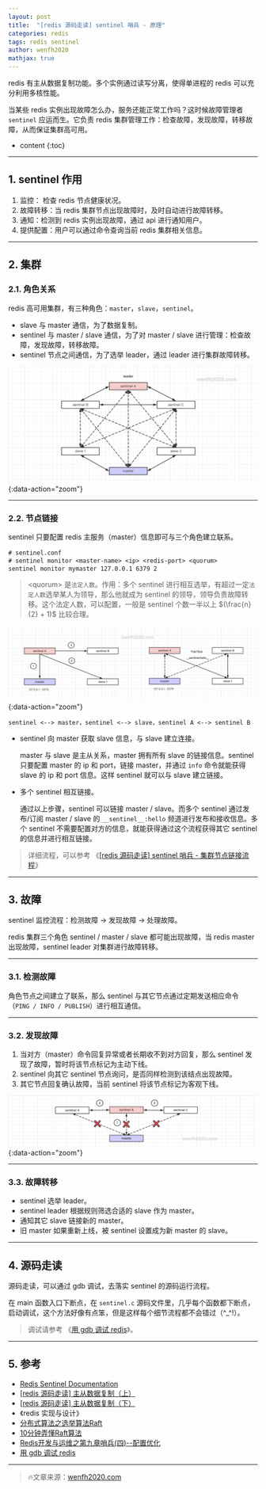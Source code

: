 ```yaml
---
layout: post
title:  "[redis 源码走读] sentinel 哨兵 - 原理"
categories: redis
tags: redis sentinel
author: wenfh2020
mathjax: true
---
```


redis 有主从数据复制功能。多个实例通过读写分离，使得单进程的 redis 可以充分利用多核性能。

当某些 redis 实例出现故障怎么办，服务还能正常工作吗？这时候故障管理者 `sentinel` 应运而生。它负责 redis 集群管理工作：检查故障，发现故障，转移故障，从而保证集群高可用。



* content
{:toc}

---

## 1. sentinel 作用

1. 监控： 检查 redis 节点健康状况。
2. 故障转移：当 redis 集群节点出现故障时，及时自动进行故障转移。
3. 通知：检测到 redis 实例出现故障，通过 api 进行通知用户。
4. 提供配置：用户可以通过命令查询当前 redis 集群相关信息。

---

## 2. 集群

### 2.1. 角色关系

redis 高可用集群，有三种角色：`master`，`slave`，`sentinel`。

* slave 与 master 通信，为了数据复制。
* sentinel 与 master / slave 通信，为了对 master / slave 进行管理：检查故障，发现故障，转移故障。
* sentinel 节点之间通信，为了选举 leader，通过 leader 进行集群故障转移。

![高可用节点通信关系](/images/2020-06-09-20-24-46.png){:data-action="zoom"}

---

### 2.2. 节点链接

sentinel 只要配置 redis 主服务（master）信息即可与三个角色建立联系。

```shell
# sentinel.conf
# sentinel monitor <master-name> <ip> <redis-port> <quorum>
sentinel monitor mymaster 127.0.0.1 6379 2
```

>\<quorum\> 是`法定人数`。作用：多个 sentinel 进行相互选举，有超过一定`法定人数`选举某人为领导，那么他就成为 sentinel 的领导，领导负责故障转移。这个法定人数，可以配置，一般是 sentinel 个数一半以上 $(\frac{n}{2} + 1)$ 比较合理。

![节点关联](/images/2020-06-09-21-09-04.png){:data-action="zoom"}

```shell
sentinel <--> master，sentinel <--> slave，sentinel A <--> sentinel B
```

* sentinel 向 master 获取 slave 信息，与 slave 建立连接。

   master 与 slave 是主从关系，master 拥有所有 slave 的链接信息。sentinel 只要配置 master 的 ip 和 port，链接 master，并通过 `info` 命令就能获得 slave 的 ip 和 port 信息。这样 sentinel 就可以与 slave 建立链接。

* 多个 sentinel 相互链接。

   通过以上步骤，sentinel 可以链接 master / slave。而多个 sentinel 通过发布/订阅 master / slave 的 `__sentinel__:hello` 频道进行发布和接收信息。多个 sentinel 不需要配置对方的信息，就能获得通过这个流程获得其它 sentinel 的信息并进行相互链接。

> 详细流程，可以参考 《[[redis 源码走读] sentinel 哨兵 - 集群节点链接流程](https://wenfh2020.com/2020/06/12/redis-sentinel-nodes-contact/)》

---

## 3. 故障

sentinel 监控流程：检测故障 -> 发现故障 -> 处理故障。

redis 集群三个角色 sentinel / master / slave 都可能出现故障，当 redis master 出现故障，sentinel leader 对集群进行故障转移。

---

### 3.1. 检测故障

角色节点之间建立了联系，那么 sentinel 与其它节点通过定期发送相应命令（`PING / INFO / PUBLISH`）进行相互通信。

---

### 3.2. 发现故障

1. 当对方（master）命令回复异常或者长期收不到对方回复，那么 sentinel 发现了故障，暂时将该节点标记为主动下线。
2. sentinel 向其它 sentinel 节点询问，是否同样检测到该结点出现故障。
3. 其它节点回复确认故障，当前 sentinel 将该节点标记为客观下线。

![发现故障](/images/2020-06-10-11-51-36.png){:data-action="zoom"}

---

### 3.3. 故障转移

* sentinel 选举 leader。
* sentinel leader 根据规则筛选合适的 slave 作为 master。
* 通知其它 slave 链接新的 master。
* 旧 master 如果重新上线，被 sentinel 设置成为新 master 的 slave。

---

## 4. 源码走读

源码走读，可以通过 gdb 调试，去落实 sentinel 的源码运行流程。

在 main 函数入口下断点，在 `sentinel.c` 源码文件里，几乎每个函数都下断点，启动调试，这个方法好像有点笨，但是这样每个细节流程都不会错过（^_^!）。

> 调试请参考 《[用 gdb 调试 redis](https://wenfh2020.com/2020/01/05/redis-gdb/)》。

---

## 5. 参考

* [Redis Sentinel Documentation](https://redis.io/topics/sentinel)
* [[redis 源码走读] 主从数据复制（上）](https://wenfh2020.com/2020/05/17/redis-replication/)
* [[redis 源码走读] 主从数据复制（下）](https://wenfh2020.com/2020/05/31/redis-replication-next/)
* 《redis 实现与设计》
* [分布式算法之选举算法Raft](https://blog.csdn.net/cainaioaaa/article/details/79881296)
* [10分钟弄懂Raft算法](http://blog.itpub.net/31556438/viewspace-2637112/)
* [Redis开发与运维之第九章哨兵(四)--配置优化](https://blog.csdn.net/cuiwjava/article/details/99405508)
* [用 gdb 调试 redis](https://wenfh2020.com/2020/01/05/redis-gdb/)

---

> 🔥文章来源：[wenfh2020.com](https://wenfh2020.com/2020/06/06/redis-sentinel/)

